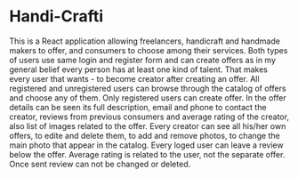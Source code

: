 # Handi-Crafti
This is a React application allowing freelancers, handicraft and handmade makers to offer, and consumers to choose among their services. 
Both types of users use same login and register form and can create offers as in my general belief every person has at least one kind of talent.
That makes every user that wants - to become creator after creating an offer. All registered and unregistered users can browse through the catalog of offers and choose any of them. 
Only registered users can create offer.
In the offer details can be seen its full description, email and phone to contact the creator, reviews from previous consumers and average rating of the creator, 
also list of images related to the offer.
Every creator can see all his/her own offers, to edite and delete them, to add and remove photos, to change the main photo that appear in the catalog.
Every loged user can leave a review below the offer.
Average rating is related to the user, not the separate offer.
Once sent review can not be changed or deleted.


